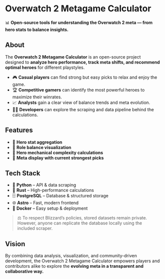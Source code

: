 # Overwatch 2 Metagame Calculator

📊 **Open-source tools for understanding the Overwatch 2 meta — from hero stats to balance insights.**

## About

The **Overwatch 2 Metagame Calculator** is an open-source project designed to **analyze hero performance, track meta shifts, and recommend optimal heroes** for different playstyles.  

- 🎮 **Casual players** can find strong but easy picks to relax and enjoy the game.  
- 🏆 **Competitive gamers** can identify the most powerful heroes to maximize their winrates.  
- 📈 **Analysts** gain a clear view of balance trends and meta evolution.  
- 👩‍💻 **Developers** can explore the scraping and data pipeline behind the calculations.  

## Features

- 🔹 **Hero stat aggregation**  
- 🔹 **Role balance visualization**  
- 🔹 **Hero mechanical complexity calculations**  
- 🔹 **Meta display with current strongest picks**

## Tech Stack

- 🐍 **Python** – API & data scraping  
- 🦀 **Rust** – High-performance calculations  
- 🗄️ **PostgreSQL** – Database & structured storage  
- 🌐 **Astro** – Fast, modern frontend  
- 🐳 **Docker** – Easy setup & deployment  

> ⚖️ To respect Blizzard’s policies, stored datasets remain private.  
> However, anyone can replicate the database locally using the included scraper.  

## Vision

By combining data analysis, visualization, and community-driven development, the Overwatch 2 Metagame Calculator empowers players and contributors alike to explore the **evolving meta in a transparent and collaborative way.**
